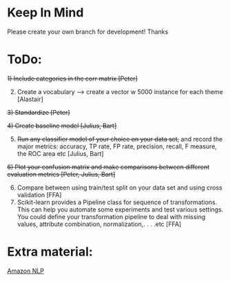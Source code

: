# Keep In Mind
Please create your own branch for development! Thanks

# ToDo:
~~1) Include categories in the corr matrix [Peter]~~

2) Create a vocabulary --> create a vector w 5000 instance for each theme [Alastair]

~~3) Standardize [Peter]~~

~~4) Create baseline model [Julius, Bart]~~

5) ~~Run any classifier model of your choice on your data set,~~ and record the major metrics: accuracy, TP rate, FP rate, precision, recall, F measure, the ROC area etc [Julius, Bart]

~~6) Plot your confusion matrix and make comparisons between different evaluation metrics [Peter, Julius, Bart]~~

6) Compare between using train/test split on your data set and using cross validation [FFA]
7) Scikit-learn provides a Pipeline class for sequence of transformations. This can help you automate some experiments and test various settings. You could define your transformation pipeline to deal with missing values, attribute combination, normalization,. . . .etc [FFA]

# Extra material:
[Amazon NLP](https://github.com/aws-samples/aws-machine-learning-university-accelerated-nlp)